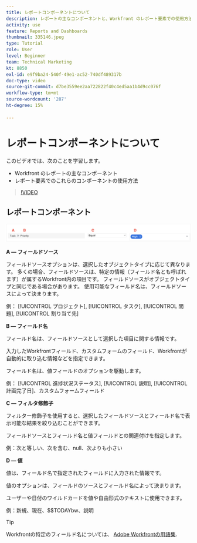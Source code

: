 ```yaml
---
title: レポートコンポーネントについて
description: レポートの主なコンポーネントと、Workfront のレポート要素での使用方法について説明します。
activity: use
feature: Reports and Dashboards
thumbnail: 335146.jpeg
type: Tutorial
role: User
level: Beginner
team: Technical Marketing
kt: 8850
exl-id: e9f9ba24-540f-49e1-ac52-740df489317b
doc-type: video
source-git-commit: d7be3559ee2aa722822f40c4ed5aa1b4d9cc076f
workflow-type: tm+mt
source-wordcount: '287'
ht-degree: 15%

---
```


# レポートコンポーネントについて

このビデオでは、次のことを学習します。

* Workfront のレポートの主なコンポーネント
* レポート要素でのこれらのコンポーネントの使用方法

>[!VIDEO](https://video.tv.adobe.com/v/335146/?quality=12&learn=on)

## レポートコンポーネント

![フィルターを作成する画面の画像](assets/reporting-components-1.png)

**A — フィールドソース**

フィールドソースオプションは、選択したオブジェクトタイプに応じて異なります。 多くの場合、フィールドソースは、特定の情報（フィールド名とも呼ばれます）が属するWorkfront内の項目です。 フィールドソースがオブジェクトタイプと同じである場合があります。
使用可能なフィールド名は、フィールドソースによって決まります。

例： [!UICONTROL プロジェクト], [!UICONTROL タスク], [!UICONTROL 問題], [!UICONTROL 割り当て先]

**B — フィールド名**

フィールド名は、フィールドソースとして選択した項目に関する情報です。

入力したWorkfrontフィールド、カスタムフォームのフィールド、Workfrontが自動的に取り込む情報などを指定できます。

フィールド名は、値フィールドのオプションを駆動します。

例： [!UICONTROL 進捗状況ステータス], [!UICONTROL 説明], [!UICONTROL 計画完了日]、カスタムフォームフィールド

**C — フィルタ修飾子**

フィルター修飾子を使用すると、選択したフィールドソースとフィールド名で表示可能な結果を絞り込むことができます。

フィールドソースとフィールド名と値フィールドとの関連付けを指定します。

例：次と等しい、次を含む、null、次よりも小さい

**D — 値**

値は、フィールド名で指定されたフィールドに入力された情報です。

値のオプションは、フィールドのソースとフィールド名によって決まります。

ユーザーや日付のワイルドカードを値や自由形式のテキストに使用できます。

例：新規、現在、$$TODAYbw、説明

>[!TIP]
>
>Workfrontの特定のフィールド名については、 [Adobe Workfrontの用語集](https://experienceleague.adobe.com/docs/workfront/using/basics/workfront-terminology-glossary.html?lang=en).

